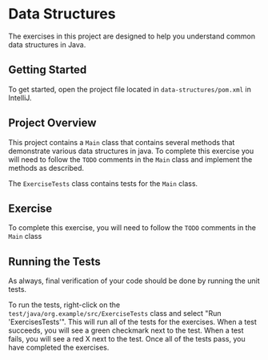 # Data Structures

The exercises in this project are designed to help you understand common data
structures in Java.

## Getting Started

To get started, open the project file located in `data-structures/pom.xml` in
IntelliJ.

## Project Overview 

This project contains a `Main` class that contains several methods that
demonstrate various data structures in java. To complete this exercise you will
need to follow the `TODO` comments in the `Main` class and implement the methods
as described.

The `ExerciseTests` class contains tests for the `Main` class.

## Exercise

To complete this exercise, you will need to follow the `TODO` comments in the
`Main` class

## Running the Tests

As always, final verification of your code should be done by running the unit
tests.

To run the tests, right-click on the `test/java/org.example/src/ExerciseTests`
class and select "Run 'ExercisesTests'". This will run all of the tests for
the exercises. When a test succeeds, you will see a green checkmark next to
the test. When a test fails, you will see a red X next to the test.  Once all
of the tests pass, you have completed the exercises.
